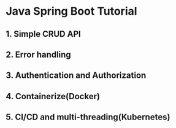 # Java Spring Boot Tutorial

## 1. Simple CRUD API
## 2. Error handling
## 3. Authentication and Authorization
## 4. Containerize(Docker)
## 5. CI/CD and multi-threading(Kubernetes)

